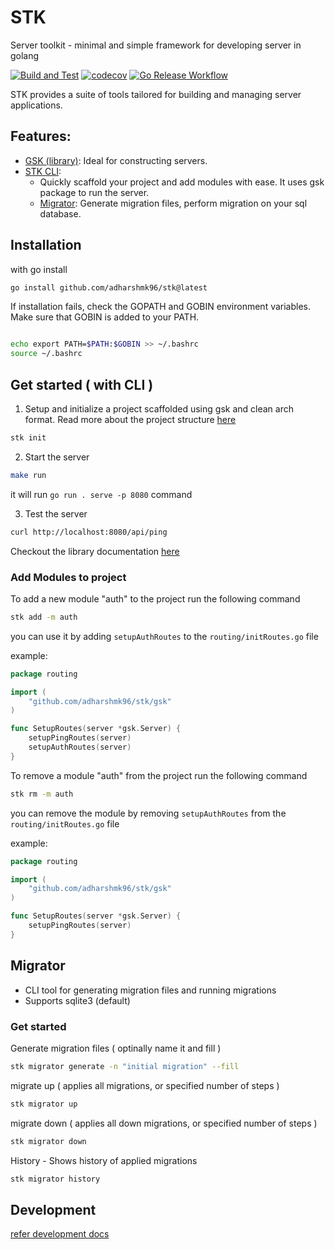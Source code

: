 # STK

Server toolkit - minimal and simple framework for developing server in golang

[![Build and Test](https://github.com/adharshmk96/stk/actions/workflows/go-build-test.yml/badge.svg)](https://github.com/adharshmk96/stk/actions/workflows/go-build-test.yml)
[![codecov](https://codecov.io/gh/adharshmk96/stk/graph/badge.svg?token=HMGG55CCLT)](https://codecov.io/gh/adharshmk96/stk)
[![Go Release Workflow](https://github.com/adharshmk96/stk/actions/workflows/go-release.yml/badge.svg)](https://github.com/adharshmk96/stk/actions/workflows/go-release.yml)

STK provides a suite of tools tailored for building and managing server applications.

## Features:

- [GSK (library)](docs/gsk.md): Ideal for constructing servers.
- [STK CLI](#get-started): 
  - Quickly scaffold your project and add modules with ease. It uses gsk package to run the server.
  - [Migrator](#migrator): Generate migration files, perform migration on your sql database.

## Installation

with go install

```bash
go install github.com/adharshmk96/stk@latest
```

If installation fails, check the GOPATH and GOBIN environment variables. Make sure that GOBIN is added to your PATH.
```bash

echo export PATH=$PATH:$GOBIN >> ~/.bashrc
source ~/.bashrc

```

## Get started ( with CLI )

1. Setup and initialize a project scaffolded using gsk and clean arch format. Read more about the project structure [here](docs/project.md)

```bash
stk init
```

2. Start the server

```bash
make run
```

it will run `go run . serve -p 8080` command

3. Test the server

```bash
curl http://localhost:8080/api/ping
```

Checkout the library documentation [here](docs/gsk.md)

### Add Modules to project

To add a new module "auth" to the project run the following command

```bash
stk add -m auth
```

you can use it by adding `setupAuthRoutes` to the `routing/initRoutes.go` file

example:

```go
package routing

import (
	"github.com/adharshmk96/stk/gsk"
)

func SetupRoutes(server *gsk.Server) {
	setupPingRoutes(server)
	setupAuthRoutes(server)
}
```

To remove a module "auth" from the project run the following command

```bash
stk rm -m auth
```

you can remove the module by removing `setupAuthRoutes` from the `routing/initRoutes.go` file

example:

```go
package routing

import (
	"github.com/adharshmk96/stk/gsk"
)

func SetupRoutes(server *gsk.Server) {
	setupPingRoutes(server)
}
```


## Migrator
- CLI tool for generating migration files and running migrations
- Supports sqlite3 (default)

### Get started

Generate migration files ( optinally name it and fill )

```bash
stk migrator generate -n "initial migration" --fill
```

migrate up ( applies all migrations, or specified number of steps )

```bash
stk migrator up
```

migrate down ( applies all down migrations, or specified number of steps )

```bash
stk migrator down
```

History - Shows history of applied migrations

```bash
stk migrator history
```



## Development

[refer development docs](docs/development.md)
